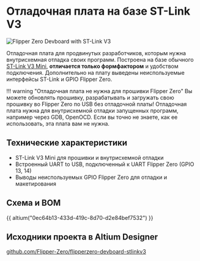 # Отладочная плата на базе ST-Link V3

![Flipper Zero Devboard with ST-Link V3](https://cdn.flipperzero.one/devboard-stlinkv3.png)

Отладочная плата для продвинутых разработчиков, которым нужна внутрисхемная отладка своих программ. Построена на базе обычного [ST-Link V3 Mini](https://www.st.com/en/development-tools/stlink-v3mini.html), **отличается только формфактором** и удобством подключения. Дополнительно на плату выведены неиспользуемые интерфейсы ST-Link и GPIO Flipper Zero.

!!! warning "Отладочная плата не нужна для прошивки Flipper Zero"
    Вы можете обновлять прошивку, разрабатывать и загружать свою прошивку во Flipper Zero по USB без отладочной платы! Отладочная плата нужна для внутрисхемной отладки запущенных программ, например через GDB, OpenOCD. Если вы точно не знаете, как ее использовать, эта плата вам не нужна.    

## Технические характеристики

* ST-Link V3 Mini для прошивки и внутрисхемной отладки
* Встроенный UART to USB, подключенный к UART Flipper Zero (GPIO 13, 14)
* Выводы неиспользуемых GPIO Flipper Zero для отладки и макетирования

## Схема и BOM

{{ altium("0ec64b13-433d-419c-8d70-d2e84bef7532") }}

## Исходники проекта в Altium Designer

[github.com/Flipper-Zero/flipperzero-devboard-stlinkv3](https://github.com/Flipper-Zero/flipperzero-devboard-stlinkv3)  
